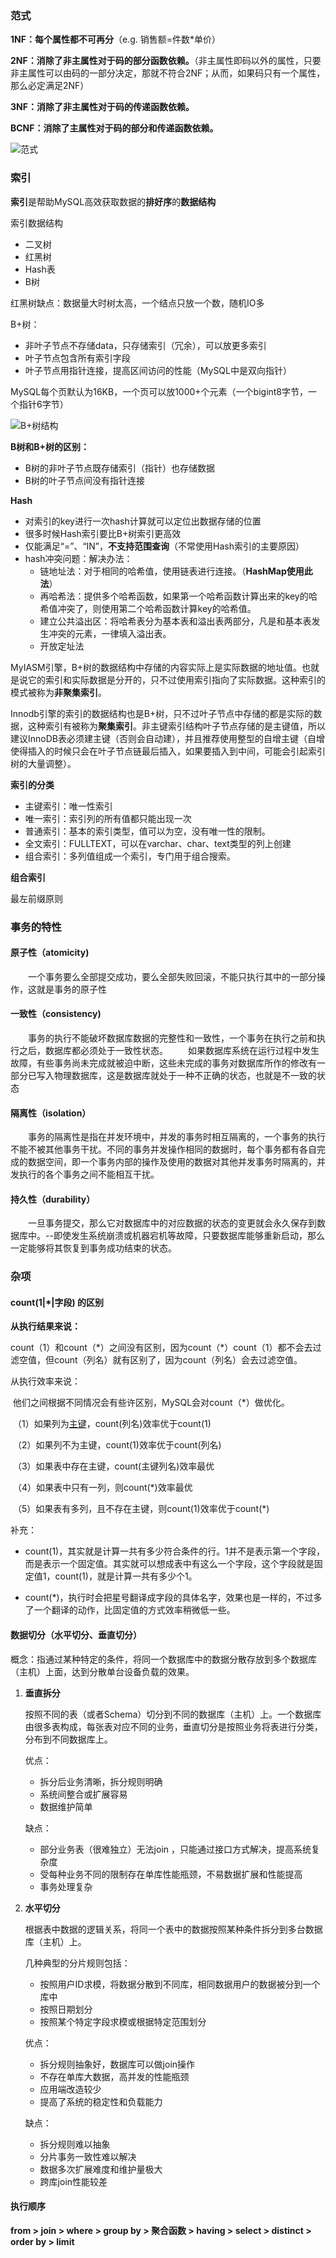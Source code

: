 ### 范式

**1NF：每个属性都不可再分**（e.g. 销售额=件数*单价）

**2NF：消除了非主属性对于码的部分函数依赖。**（非主属性即码以外的属性，只要非主属性可以由码的一部分决定，那就不符合2NF；从而，如果码只有一个属性，那么必定满足2NF）

**3NF：消除了非主属性对于码的传递函数依赖。**

**BCNF：消除了主属性对于码的部分和传递函数依赖。**

![范式](./图片/范式.jpg)



### 索引

**索引**是帮助MySQL高效获取数据的**排好序**的**数据结构**

索引数据结构

- 二叉树
- 红黑树
- Hash表
- B树

红黑树缺点：数据量大时树太高，一个结点只放一个数，随机IO多

B+树：

- 非叶子节点不存储data，只存储索引（冗余），可以放更多索引
- 叶子节点包含所有索引字段
- 叶子节点用指针连接，提高区间访问的性能（MySQL中是双向指针）

MySQL每个页默认为16KB，一个页可以放1000+个元素（一个bigint8字节，一个指针6字节）

![B+树结构](./图片/B+.png)

**B树和B+树的区别：**

- B树的非叶子节点既存储索引（指针）也存储数据
- B树的叶子节点间没有指针连接

 

**Hash**

- 对索引的key进行一次hash计算就可以定位出数据存储的位置
- 很多时候Hash索引要比B+树索引更高效
- 仅能满足“=”、“IN”，**不支持范围查询**（不常使用Hash索引的主要原因）
- hash冲突问题：解决办法：
  - 链地址法：对于相同的哈希值，使用链表进行连接。（**HashMap使用此法**）
  - 再哈希法：提供多个哈希函数，如果第一个哈希函数计算出来的key的哈希值冲突了，则使用第二个哈希函数计算key的哈希值。
  - 建立公共溢出区：将哈希表分为基本表和溢出表两部分，凡是和基本表发生冲突的元素，一律填入溢出表。
  - 开放定址法




MyIASM引擎，B+树的数据结构中存储的内容实际上是实际数据的地址值。也就是说它的索引和实际数据是分开的，只不过使用索引指向了实际数据。这种索引的模式被称为**非聚集索引**。

Innodb引擎的索引的数据结构也是B+树，只不过叶子节点中存储的都是实际的数据，这种索引有被称为**聚集索引**。非主键索引结构叶子节点存储的是主键值，所以建议InnoDB表必须建主键（否则会自动建），并且推荐使用整型的自增主键（自增使得插入的时候只会在叶子节点链最后插入，如果要插入到中间，可能会引起索引树的大量调整）。

 

**索引的分类**

- 主键索引：唯一性索引
- 唯一索引：索引列的所有值都只能出现一次
- 普通索引：基本的索引类型，值可以为空，没有唯一性的限制。
- 全文索引：FULLTEXT，可以在varchar、char、text类型的列上创建
- 组合索引：多列值组成一个索引，专门用于组合搜索。

 

**组合索引**

最左前缀原则





### 事务的特性

#### 原子性（atomicity)

&emsp;&emsp;一个事务要么全部提交成功，要么全部失败回滚，不能只执行其中的一部分操作，这就是事务的原子性

#### 一致性（consistency)

&emsp;&emsp;事务的执行不能破坏数据库数据的完整性和一致性，一个事务在执行之前和执行之后，数据库都必须处于一致性状态。
&emsp;&emsp;如果数据库系统在运行过程中发生故障，有些事务尚未完成就被迫中断，这些未完成的事务对数据库所作的修改有一部分已写入物理数据库，这是数据库就处于一种不正确的状态，也就是不一致的状态

#### 隔离性（isolation）

&emsp;&emsp;事务的隔离性是指在并发环境中，并发的事务时相互隔离的，一个事务的执行不能不被其他事务干扰。不同的事务并发操作相同的数据时，每个事务都有各自完成的数据空间，即一个事务内部的操作及使用的数据对其他并发事务时隔离的，并发执行的各个事务之间不能相互干扰。

#### 持久性（durability）

&emsp;&emsp;一旦事务提交，那么它对数据库中的对应数据的状态的变更就会永久保存到数据库中。--即使发生系统崩溃或机器宕机等故障，只要数据库能够重新启动，那么一定能够将其恢复到事务成功结束的状态。





### 杂项

#### count(1|*|字段) 的区别

**从执行结果来说：**

count（1）和count（\*）之间没有区别，因为count（\*）count（1）都不会去过滤空值，但count（列名）就有区别了，因为count（列名）会去过滤空值。

从执行效率来说：

​     他们之间根据不同情况会有些许区别，MySQL会对count（*）做优化。

​     （1）如果列为[主键](https://so.csdn.net/so/search?q=主键&spm=1001.2101.3001.7020)，count(列名)效率优于count(1)  

​     （2）如果列不为主键，count(1)效率优于count(列名)  

​     （3）如果表中存在主键，count(主键列名)效率最优  

​     （4）如果表中只有一列，则count(*)效率最优  

​     （5）如果表有多列，且不存在主键，则count(1)效率优于count(*)


补充：

- count(1)，其实就是计算一共有多少符合条件的行。1并不是表示第一个字段，而是表示一个固定值。其实就可以想成表中有这么一个字段，这个字段就是固定值1，count(1)，就是计算一共有多少个1。

- count(*)，执行时会把星号翻译成字段的具体名字，效果也是一样的，不过多了一个翻译的动作，比固定值的方式效率稍微低一些。




#### 数据切分（水平切分、垂直切分）

概念：指通过某种特定的条件，将同一个数据库中的数据分散存放到多个数据库（主机）上面，达到分散单台设备负载的效果。

1. **垂直拆分**

   按照不同的表（或者Schema）切分到不同的数据库（主机）上。一个数据库由很多表构成，每张表对应不同的业务，垂直切分是按照业务将表进行分类，分布到不同数据库上。

   优点：

   - 拆分后业务清晰，拆分规则明确
   - 系统间整合或扩展容易
   - 数据维护简单

    缺点：

   - 部分业务表（很难独立）无法join  ，只能通过接口方式解决，提高系统复杂度
   - 受每种业务不同的限制存在单库性能瓶颈，不易数据扩展和性能提高
   - 事务处理复杂

2. **水平切分**

   根据表中数据的逻辑关系，将同一个表中的数据按照某种条件拆分到多台数据库（主机）上。

   几种典型的分片规则包括：

   - 按照用户ID求模，将数据分散到不同库，相同数据用户的数据被分到一个库中
   - 按照日期划分
   - 按照某个特定字段求模或根据特定范围划分

   优点：

   - 拆分规则抽象好，数据库可以做join操作
   - 不存在单库大数据，高并发的性能瓶颈
   - 应用端改造较少
   - 提高了系统的稳定性和负载能力

   缺点：

   - 拆分规则难以抽象
   - 分片事务一致性难以解决
   - 数据多次扩展难度和维护量极大
   - 跨库join性能较差



#### 执行顺序

**from > join > where > group by > 聚合函数 > having > select > distinct > order by > limit**
